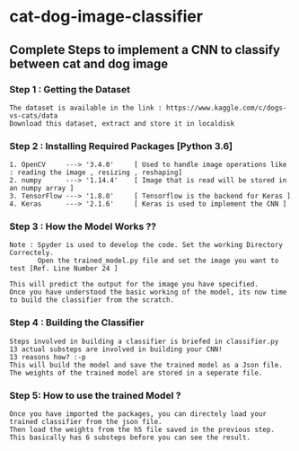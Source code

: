 # cat-dog-image-classifier

## Complete Steps to implement a CNN to classify between cat and dog image

### Step 1 : Getting the Dataset 
    
    The dataset is available in the link : https://www.kaggle.com/c/dogs-vs-cats/data
    Download this dataset, extract and store it in localdisk
    
### Step 2 : Installing Required Packages [Python 3.6]

    1. OpenCV     ---> '3.4.0'     [ Used to handle image operations like : reading the image , resizing , reshaping]
    2. numpy      ---> '1.14.4'    [ Image that is read will be stored in an numpy array ]
    3. TensorFlow ---> '1.8.0'     [ Tensorflow is the backend for Keras ]
    4. Keras      ---> '2.1.6'     [ Keras is used to implement the CNN ]

### Step 3 : How the Model Works ??

    Note : Spyder is used to develop the code. Set the working Directory Correctely.
           Open the trained_model.py file and set the image you want to test [Ref. Line Number 24 ]
           
    This will predict the output for the image you have specified. 
    Once you have understood the basic working of the model, its now time to build the classifier from the scratch.
    
### Step 4 : Building the Classifier

    Steps involved in building a classifier is briefed in classifier.py
    13 actual substeps are involved in building your CNN! 
    13 reasons how? :-p
    This will build the model and save the trained model as a Json file. 
    The weights of the trained model are stored in a seperate file.
    
 ### Step 5: How to use the trained Model ?
 
    Once you have imported the packages, you can directely load your trained classifier from the json file.
    Then load the weights from the h5 file saved in the previous step.
    This basically has 6 substeps before you can see the result.
    
    
